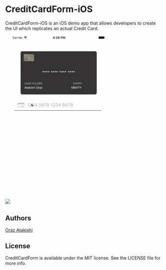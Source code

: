 # CreditCardForm-iOS
CreditCardForm-iOS is an iOS demo app that allows developers to create the UI which replicates an actual Credit Card.

<img src="https://dotjpg.co/8bu.png" width="300">

<img src="CreditCardDemo.gif" width="300">

## Authors

[Oraz Atakishi](https://github.com/orazz)

## License

CreditCardForm is available under the MIT license. See the LICENSE file for more info.
